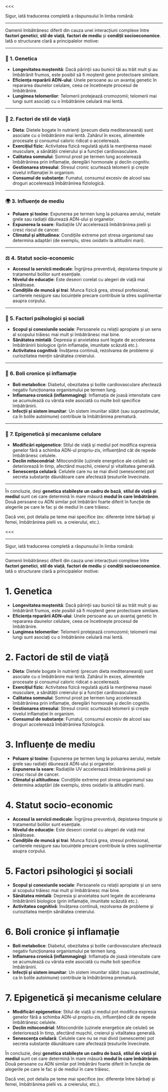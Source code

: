<<<

Sigur, iată traducerea completă a răspunsului în limba română:

---

Oamenii îmbătrânesc diferit din cauza unei interacțiuni complexe între **factori genetici**, **stil de viață**, **factori de mediu** și **condiții socioeconomice**. Iată o structurare clară a principalelor motive:

---

### 🧬 **1. Genetica**

* **Longevitatea moștenită**: Dacă părinții sau bunicii tăi au trăit mult și au îmbătrânit frumos, este posibil să fi moștenit gene protectoare similare.
* **Eficiența reparării ADN-ului**: Unele persoane au un avantaj genetic în repararea daunelor celulare, ceea ce încetinește procesul de îmbătrânire.
* **Lungimea telomerilor**: Telomerii protejează cromozomii; telomerii mai lungi sunt asociați cu o îmbătrânire celulară mai lentă.

---

### 🥦 **2. Factori de stil de viață**

* **Dieta**: Dietele bogate în nutrienți (precum dieta mediteraneană) sunt asociate cu o îmbătrânire mai lentă. Zahărul în exces, alimentele procesate și consumul caloric ridicat o accelerează.
* **Exercițiul fizic**: Activitatea fizică regulată ajută la menținerea masei musculare, a sănătății creierului și a funcției cardiovasculare.
* **Calitatea somnului**: Somnul prost pe termen lung accelerează îmbătrânirea prin inflamație, dereglări hormonale și declin cognitiv.
* **Gestionarea stresului**: Stresul cronic scurtează telomerii și crește nivelul inflamației în organism.
* **Consumul de substanțe**: Fumatul, consumul excesiv de alcool sau droguri accelerează îmbătrânirea fiziologică.

---

### 🌍 **3. Influențe de mediu**

* **Poluare și toxine**: Expunerea pe termen lung la poluarea aerului, metale grele sau radiații dăunează ADN-ului și organelor.
* **Expunerea la soare**: Radiațiile UV accelerează îmbătrânirea pielii și cresc riscul de cancer.
* **Climatul și altitudinea**: Condițiile extreme pot stresa organismul sau determina adaptări (de exemplu, stres oxidativ la altitudini mari).

---

### ⚖️ **4. Statut socio-economic**

* **Accesul la servicii medicale**: Îngrijirea preventivă, depistarea timpurie și tratamentul bolilor sunt esențiale.
* **Nivelul de educație**: Este deseori corelat cu alegeri de viață mai sănătoase.
* **Condițiile de muncă și trai**: Munca fizică grea, stresul profesional, cartierele nesigure sau locuințele precare contribuie la stres suplimentar asupra corpului.

---

### 🧠 **5. Factori psihologici și sociali**

* **Scopul și conexiunile sociale**: Persoanele cu relații apropiate și un sens al scopului trăiesc mai mult și îmbătrânesc mai bine.
* **Sănătatea mintală**: Depresia și anxietatea sunt legate de accelerarea îmbătrânirii biologice (prin inflamație, imunitate scăzută etc.).
* **Activitatea cognitivă**: Învățarea continuă, rezolvarea de probleme și curiozitatea mențin sănătatea creierului.

---

### 🦠 **6. Boli cronice și inflamație**

* **Boli metabolice**: Diabetul, obezitatea și bolile cardiovasculare afectează negativ funcționarea organismului pe termen lung.
* **Inflamarea cronică (inflammaging)**: Inflamația de joasă intensitate care se acumulează cu vârsta este asociată cu multe boli specifice îmbătrânirii.
* **Infecții și sistem imunitar**: Un sistem imunitar slăbit (sau suprastimulat, ca în bolile autoimune) contribuie la îmbătrânirea prematură.

---

### 🔄 **7. Epigenetică și mecanisme celulare**

* **Modificări epigenetice**: Stilul de viață și mediul pot modifica expresia genelor fără a schimba ADN-ul propriu-zis, influențând cât de repede îmbătrânesc celulele.
* **Declin mitocondrial**: Mitocondriile (uzinele energetice ale celulei) se deteriorează în timp, afectând mușchii, creierul și vitalitatea generală.
* **Senescența celulară**: Celulele care nu se mai divid (senescente) pot secreta substanțe dăunătoare care afectează țesuturile învecinate.

---

În concluzie, deși **genetica stabilește un cadru de bază**, **stilul de viață și mediul** sunt cei care determină în mare măsură **modul în care îmbătrânim**. Două persoane cu ADN similar pot îmbătrâni foarte diferit în funcție de alegerile pe care le fac și de mediul în care trăiesc.

Dacă vrei, pot detalia pe teme mai specifice (ex: diferențe între bărbați și femei, îmbătrânirea pielii vs. a creierului, etc.).

<<<

---

>>>

Sigur, iată traducerea completă a răspunsului în limba română:

---

Oamenii îmbătrânesc diferit din cauza unei interacțiuni complexe între **factori genetici**, **stil de viață**, **factori de mediu** și **condiții socioeconomice**. Iată o structurare clară a principalelor motive:

# 1. Genetica

* **Longevitatea moștenită**: Dacă părinții sau bunicii tăi au trăit mult și au îmbătrânit frumos, este posibil să fi moștenit gene protectoare similare.
* **Eficiența reparării ADN-ului**: Unele persoane au un avantaj genetic în repararea daunelor celulare, ceea ce încetinește procesul de îmbătrânire.
* **Lungimea telomerilor**: Telomerii protejează cromozomii; telomerii mai lungi sunt asociați cu o îmbătrânire celulară mai lentă.

# 2. Factori de stil de viață

* **Dieta**: Dietele bogate în nutrienți (precum dieta mediteraneană) sunt asociate cu o îmbătrânire mai lentă. Zahărul în exces, alimentele procesate și consumul caloric ridicat o accelerează.
* **Exercițiul fizic**: Activitatea fizică regulată ajută la menținerea masei musculare, a sănătății creierului și a funcției cardiovasculare.
* **Calitatea somnului**: Somnul prost pe termen lung accelerează îmbătrânirea prin inflamație, dereglări hormonale și declin cognitiv.
* **Gestionarea stresului**: Stresul cronic scurtează telomerii și crește nivelul inflamației în organism.
* **Consumul de substanțe**: Fumatul, consumul excesiv de alcool sau droguri accelerează îmbătrânirea fiziologică.

# 3. Influențe de mediu

* **Poluare și toxine**: Expunerea pe termen lung la poluarea aerului, metale grele sau radiații dăunează ADN-ului și organelor.
* **Expunerea la soare**: Radiațiile UV accelerează îmbătrânirea pielii și cresc riscul de cancer.
* **Climatul și altitudinea**: Condițiile extreme pot stresa organismul sau determina adaptări (de exemplu, stres oxidativ la altitudini mari).

# 4. Statut socio-economic

* **Accesul la servicii medicale**: Îngrijirea preventivă, depistarea timpurie și tratamentul bolilor sunt esențiale.
* **Nivelul de educație**: Este deseori corelat cu alegeri de viață mai sănătoase.
* **Condițiile de muncă și trai**: Munca fizică grea, stresul profesional, cartierele nesigure sau locuințele precare contribuie la stres suplimentar asupra corpului.

# 5. Factori psihologici și sociali

* **Scopul și conexiunile sociale**: Persoanele cu relații apropiate și un sens al scopului trăiesc mai mult și îmbătrânesc mai bine.
* **Sănătatea mintală**: Depresia și anxietatea sunt legate de accelerarea îmbătrânirii biologice (prin inflamație, imunitate scăzută etc.).
* **Activitatea cognitivă**: Învățarea continuă, rezolvarea de probleme și curiozitatea mențin sănătatea creierului.

# 6. Boli cronice și inflamație

* **Boli metabolice**: Diabetul, obezitatea și bolile cardiovasculare afectează negativ funcționarea organismului pe termen lung.
* **Inflamarea cronică (inflammaging)**: Inflamația de joasă intensitate care se acumulează cu vârsta este asociată cu multe boli specifice îmbătrânirii.
* **Infecții și sistem imunitar**: Un sistem imunitar slăbit (sau suprastimulat, ca în bolile autoimune) contribuie la îmbătrânirea prematură.

# 7. Epigenetică și mecanisme celulare

* **Modificări epigenetice**: Stilul de viață și mediul pot modifica expresia genelor fără a schimba ADN-ul propriu-zis, influențând cât de repede îmbătrânesc celulele.
* **Declin mitocondrial**: Mitocondriile (uzinele energetice ale celulei) se deteriorează în timp, afectând mușchii, creierul și vitalitatea generală.
* **Senescența celulară**: Celulele care nu se mai divid (senescente) pot secreta substanțe dăunătoare care afectează țesuturile învecinate.

În concluzie, deși **genetica stabilește un cadru de bază**, **stilul de viață și mediul** sunt cei care determină în mare măsură **modul în care îmbătrânim**. Două persoane cu ADN similar pot îmbătrâni foarte diferit în funcție de alegerile pe care le fac și de mediul în care trăiesc.

Dacă vrei, pot detalia pe teme mai specifice (ex: diferențe între bărbați și femei, îmbătrânirea pielii vs. a creierului, etc.).

>>>
